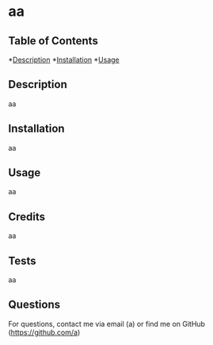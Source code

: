 
  # aa
  
  
  ## Table of Contents
  *[Description](#Description)
*[Installation](#Installation)
*[Usage](#Usage)


  ## Description
  aa

  ## Installation
  aa

  ## Usage
  aa
  

  ## Credits
  aa
  
  ## Tests
  aa

  ## Questions
  For questions, contact me via email (a) or find me on GitHub (https://github.com/a)
  

